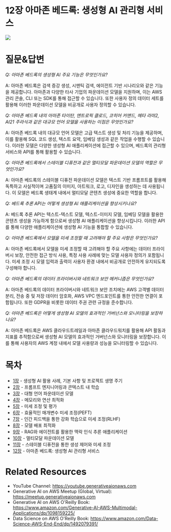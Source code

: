 # 12장 아마존 베드록: 생성형 AI 관리형 서비스
[![](../img/gaia_book_cover_sm.png)](https://www.amazon.com/Generative-AI-AWS-Multimodal-Applications/dp/1098159225/)

# 질문&답변

_Q: 아마존 베드록의 생성형 AI 주요 기능은 무엇인가요?_

A: 아마존 베드록은 검색 증강 생성, 시맨틱 검색, 에이전트 기반 시나리오와 같은 기능을 제공합니다. 아마존과 다양한 타사 기업의 파운데이션 모델을 지원하며, 이는 AWS 관리 콘솔, CLI 또는 SDK를 통해 접근할 수 있습니다. 또한 사용자 정의 데이터 세트를 활용해 이러한 파운데이션 모델을 비공개로 사용자 정의할 수 있습니다.

_Q: 아마존 베드록 내의 아마존 타이탄, 앤트로픽 클로드, 코히어 커맨드, 메타 라마2, AI21 주라식과 같은 대규모 언어 모델을 사용하는 이점은 무엇인가요?_

A: 아마존 베드록 내의 대규모 언어 모델은 고급 텍스트 생성 및 처리 기능을 제공하며, 이를 활용해 SQL 코드 생성, 텍스트 요약, 임베딩 생성과 같은 작업을 수행할 수 있습니다. 이러한 모델은 다양한 생성형 AI 애플리케이션에 접근할 수 있으며, 베드록의 관리형 서비스와 API를 통해 활용할 수 있습니다.

_Q: 아마존 베드록에서 스테이블 디퓨전과 같은 멀티모달 파운데이션 모델의 역할은 무엇인가요?_

A: 아마존 베드록의 스테이블 디퓨전 파운데이션 모델은 텍스트 기반 프롬프트를 활용해 독특하고 사실적이며 고품질의 이미지, 아트워크, 로고, 디자인을 생성하는 데 사용됩니다. 이 모델은 베드록 생태계 내에서 멀티모달 콘텐츠 생성에 중요한 역할을 합니다.

_Q: 베드록 추론 API는 어떻게 생성형 AI 애플리케이션을 향상시키나요?_

A: 베드록 추론 API는 텍스트-텍스트 모델, 텍스트-이미지 모델, 임베딩 모델을 활용한 콘텐츠 생성을 가능하게 함으로써 생성형 AI 애플리케이션을 향상시킵니다. 이러한 API를 통해 다양한 애플리케이션에 생성형 AI 기능을 통합할 수 있습니다.

_Q: 아마존 베드록에서 모델을 미세 조정할 때 고려해야 할 주요 사항은 무엇인가요?_

A: 아마존 베드록에서 모델을 미세 조정할 때 고려해야 할 주요 사항에는 데이터 프라이버시 보장, 안전한 접근 방식 사용, 특정 사용 사례에 맞는 모델 사용자 정의가 포함됩니다. 미세 조정 시 모델 입력과 출력이 사용자 환경 내에서 비공개로 안전하게 유지되도록 구성해야 합니다.

_Q: 아마존 베드록의 데이터 프라이버시와 네트워크 보안 메커니즘은 무엇인가요?_

A: 아마존 베드록의 데이터 프라이버시와 네트워크 보안 조치에는 AWS 고객별 데이터 분리, 전송 중 및 저장 데이터 암호화, AWS VPC 엔드포인트를 통한 안전한 연결이 포함됩니다. 또한 GDPR을 비롯한 데이터 주권 관련 규정을 준수합니다.

_Q: 아마존 베드록은 어떻게 생성형 AI 모델의 효과적인 거버넌스와 모니터링을 보장하나요?_

A: 아마존 베드록은 AWS 클라우드트레일과 아마존 클라우드워치를 활용해 API 활동과 지표를 추적함으로써 생성형 AI 모델의 효과적인 거버넌스와 모니터링을 보장합니다. 이를 통해 사용자의 AWS 계정 내에서 모델 사용량과 성능을 모니터링할 수 있습니다.

# 목차
* [1장](/01_intro) - 생성형 AI 활용 사례, 기본 사항 및 프로젝트 생명 주기
* [2장](/02_prompt) - 프롬프트 엔지니어링과 콘텍스트 내 학습
* [3장](/03_foundation) - 대형 언어 파운데이션 모델
* [4장](/04_optimize) - 메모리와 연산 최적화
* [5장](/05_finetune) - 미세 조정 및 평가
* [6장](/06_peft) - 효율적인 매개변수 미세 조정(PEFT)
* [7장](/07_rlhf) - 인간 피드백을 통한 강화 학습으로 미세 조정(RLHF)
* [8장](/08_deploy) - 모델 배포 최적화
* [9장](/09_rag) - RAG와 에이전트를 활용한 맥락 인식 추론 애플리케이션
* [10장](/10_multimodal) - 멀티모달 파운데이션 모델
* [11장](/11_diffusers) - 스테이블 디퓨전을 통한 생성 제어와 미세 조정
* [12장](/12_bedrock) - 아마존 베드록: 생성형 AI 관리형 서비스

# Related Resources
* YouTube Channel: https://youtube.generativeaionaws.com
* Generative AI on AWS Meetup (Global, Virtual): https://meetup.generativeaionaws.com
* Generative AI on AWS O'Reilly Book: https://www.amazon.com/Generative-AI-AWS-Multimodal-Applications/dp/1098159225/
* Data Science on AWS O'Reilly Book: https://www.amazon.com/Data-Science-AWS-End-End/dp/1492079391/
